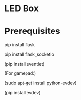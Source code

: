 # LED Box 

# Prerequisites

pip install flask

pip install flask_socketio

(pip install eventlet)

(For gamepad:)

(sudo apt-get install python-evdev)

(pip install evdev)

